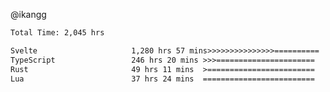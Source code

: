 @ikangg
<!--START_SECTION:waka-->

```txt
Total Time: 2,045 hrs

Svelte                     1,280 hrs 57 mins>>>>>>>>>>>>>>>==========   61.54 %
TypeScript                 246 hrs 20 mins >>>======================   11.83 %
Rust                       49 hrs 11 mins  >========================   02.36 %
Lua                        37 hrs 24 mins  =========================   01.80 %
```

<!--END_SECTION:waka-->
